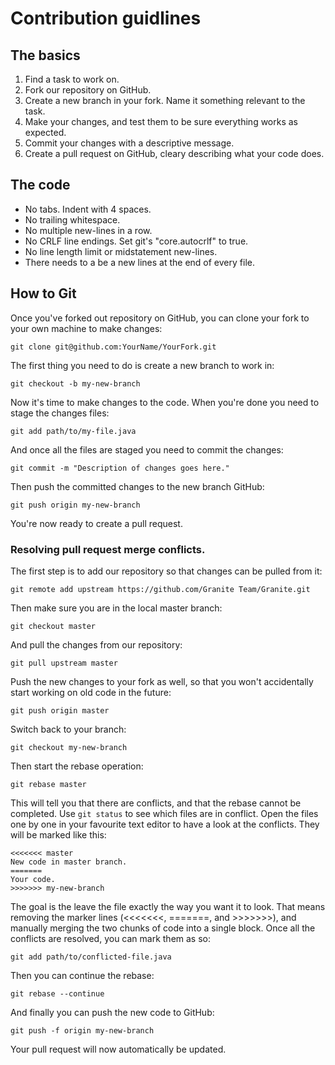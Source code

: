 # Contribution guidlines

## The basics
1. Find a task to work on.
2. Fork our repository on GitHub.
3. Create a new branch in your fork. Name it something relevant to the task.
4. Make your changes, and test them to be sure everything works as expected.
5. Commit your changes with a descriptive message.
6. Create a pull request on GitHub, cleary describing what your code does.

## The code
* No tabs. Indent with 4 spaces.
* No trailing whitespace.
* No multiple new-lines in a row.
* No CRLF line endings. Set git's "core.autocrlf" to true.
* No line length limit or midstatement new-lines.
* There needs to a be a new lines at the end of every file.

## How to Git
Once you've forked out repository on GitHub, you can clone your fork to your own machine to make changes:

`git clone git@github.com:YourName/YourFork.git`

The first thing you need to do is create a new branch to work in:

`git checkout -b my-new-branch`

Now it's time to make changes to the code. When you're done you need to stage the changes files:

`git add path/to/my-file.java`

And once all the files are staged you need to commit the changes:

`git commit -m "Description of changes goes here."`

Then push the committed changes to the new branch GitHub:

`git push origin my-new-branch`

You're now ready to create a pull request.

### Resolving pull request merge conflicts.
The first step is to add our repository so that changes can be pulled from it:

`git remote add upstream https://github.com/Granite Team/Granite.git`

Then make sure you are in the local master branch:

`git checkout master`

And pull the changes from our repository:

`git pull upstream master`

Push the new changes to your fork as well, so that you won't accidentally start working on old code in the future:

`git push origin master`

Switch back to your branch:

`git checkout my-new-branch`

Then start the rebase operation:

`git rebase master`

This will tell you that there are conflicts, and that the rebase cannot be completed. Use `git status` to see which files are in conflict. Open the files one by one in your favourite text editor to have a look at the conflicts. They will be marked like this:
```
<<<<<<< master
New code in master branch.
=======
Your code.
>>>>>>> my-new-branch
```
The goal is the leave the file exactly the way you want it to look. That means removing the marker lines (<<<<<<<, =======, and >>>>>>>), and manually merging the two chunks of code into a single block. Once all the conflicts are resolved, you can mark them as so:

`git add path/to/conflicted-file.java`

Then you can continue the rebase:

`git rebase --continue`

And finally you can push the new code to GitHub:

`git push -f origin my-new-branch`

Your pull request will now automatically be updated.
